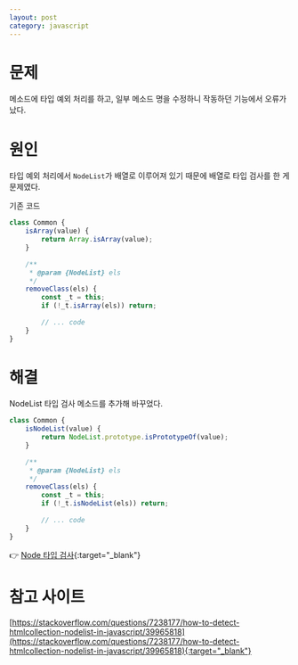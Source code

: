 ```yaml
---
layout: post
category: javascript
---
```


# 문제

메소드에 타입 예외 처리를 하고, 일부 메소드 명을 수정하니 작동하던 기능에서 오류가 났다.

# 원인

타입 예외 처리에서 `NodeList`가 배열로 이루어져 있기 때문에 배열로 타입 검사를 한 게 문제였다. 

기존 코드

```javascript
class Common {
    isArray(value) {
        return Array.isArray(value);
    }
    
    /**
     * @param {NodeList} els
     */
    removeClass(els) {
        const _t = this;
        if (!_t.isArray(els)) return;
            
        // ... code
    }
}
```

# 해결

NodeList 타입 검사 메소드를 추가해 바꾸었다.

```javascript
class Common {
    isNodeList(value) {
        return NodeList.prototype.isPrototypeOf(value);
    }
    
    /**
     * @param {NodeList} els
     */
    removeClass(els) {
        const _t = this;
        if (!_t.isNodeList(els)) return;
            
        // ... code
    }
}
```

👉 [Node 타입 검사](https://stackoverflow.com/questions/185034/testing-the-type-of-a-dom-element-in-javascript){:target="_blank"}

# 참고 사이트

[https://stackoverflow.com/questions/7238177/how-to-detect-htmlcollection-nodelist-in-javascript/39965818](https://stackoverflow.com/questions/7238177/how-to-detect-htmlcollection-nodelist-in-javascript/39965818){:target="_blank"}
